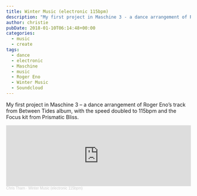 ```yaml
---
title: Winter Music (electronic 115bpm)
description: "My first project in Maschine 3 - a dance arrangement of Roger Eno's track from Between Tides album."
author: christie
pubDate: 2018-01-10T06:14:48+00:00
categories:
  - music
  - create
tags:
  - dance
  - electronic
  - Maschine
  - music
  - Roger Eno
  - Winter Music
  - Soundcloud
---
```


My first project in Maschine 3 &#8211; a dance arrangement of Roger Eno&#8217;s track from Between Tides album, with the speed doubled to 115bpm and the Focus kit from Prismatic Bliss.

<iframe width="100%" height="166" scrolling="no" frameborder="no" allow="autoplay" src="https://w.soundcloud.com/player/?url=https%3A//api.soundcloud.com/tracks/382208156&color=%23ff5500&auto_play=false&hide_related=false&show_comments=true&show_user=true&show_reposts=false&show_teaser=true"></iframe><div style="font-size: 10px; color: #cccccc;line-break: anywhere;word-break: normal;overflow: hidden;white-space: nowrap;text-overflow: ellipsis; font-family: Interstate,Lucida Grande,Lucida Sans Unicode,Lucida Sans,Garuda,Verdana,Tahoma,sans-serif;font-weight: 100;"><a href="https://soundcloud.com/chris-tham" title="Chris Tham" target="_blank" style="color: #cccccc; text-decoration: none;">Chris Tham</a> · <a href="https://soundcloud.com/chris-tham/winter-music-electronic-115bpm" title="Winter Music (electronic 115bpm)" target="_blank" style="color: #cccccc; text-decoration: none;">Winter Music (electronic 115bpm)</a></div>
